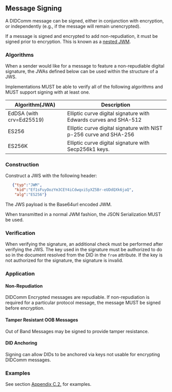 ## Message Signing

A DIDComm message can be signed, either in conjunction with encryption, or independently (e.g., if the message will remain unencrypted).

If a message is signed and encrypted to add non-repudiation, it must be signed prior to encryption. This is known as a [nested JWM](https://tools.ietf.org/html/draft-looker-jwm-01#section-1.2).

### Algorithms

When a sender would like for a message to feature a non-repudiable digital signature, the JWAs defined below can be used within the structure of a JWS.

Implementations MUST be able to verify all of the following algorithms and MUST support signing with at least one.

| Algorithm(JWA)           | Description                                                  |
| ------------------------ | ------------------------------------------------------------ |
| EdDSA (with crv=Ed25519) | Elliptic curve digital signature with Edwards curves and SHA-512 |
| ES256                    | Elliptic curve digital signature with NIST p-256 curve and SHA-256 |
| ES256K                   | Elliptic curve digital signature with Secp256k1 keys.        |

### Construction

Construct a JWS with the following header:

```json
   {"typ":"JWM",
    "kid":"Ef1sFuyOozYm3CEY4iCdwqxiSyXZ5Br-eUDdQXk6jaQ",
    "alg":"ES256"}
```

The JWS payload is the Base64url encoded JWM.

When transmitted in a normal JWM fashion, the JSON Serialization MUST be used.

### Verification

When verifying the signature, an additional check must be performed after verifying the JWS. The key used in the signature must be authorized to do so in the document resolved from the DID in the `from` attribute. If the key is not authorized for the signature, the signature is invalid.

### Application

#### Non-Repudiation

DIDComm Encrypted messages are repudiable. If non-repudiation is required for a particular protocol message, the message MUST be signed before encryption. 

#### Tamper Resistant OOB Messages

Out of Band Messages may be signed to provide tamper resistance.

#### DID Anchoring

Signing can allow DIDs to be anchored via keys not usable for encrypting DIDComm messages.

### Examples

See section [Appendix C.2.](#c2-didcomm-signed-messages) for examples.
